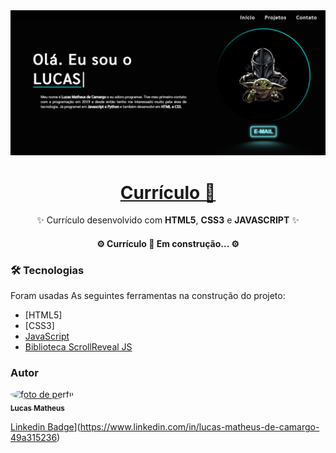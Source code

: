 <img src="images/Banner.png">
<h1 align="center"> 
    <a href="https://portfolio-lucas-matheus.vercel.app/">Currículo 👾</a>
</h1>
<p align="center">✨ Currículo desenvolvido com <strong>HTML5</strong>, <strong>CSS3</strong> e <strong>JAVASCRIPT</strong> ✨</p>
<!-- Status do Projeto -->
<h4 align="center"> 
	⚙️  Currículo 🌌 Em construção...  ⚙️
</h4>

### 🛠 Tecnologias

Foram usadas As seguintes ferramentas na construção do projeto:

- [HTML5]
- [CSS3]
- [JavaScript](https://www.javascript.com/)
- [Biblioteca ScrollReveal JS](https://scrollrevealjs.org/)

### Autor

<a href="https://github.com/DarkMatter015">
 <img style="border-radius: 50%;" src="https://avatars.githubusercontent.com/u/82187724?v=4" width="250px;" alt="foto de perfil"/>
 <br/>
 <sub><b>Lucas Matheus</b></sub>
</a> 

[Linkedin Badge](https://img.shields.io/badge/-Lucas-blue?style=flat-square&logo=Linkedin&logoColor=white&link=https://www.linkedin.com/in/lucas-matheus-de-camargo-49a315236)](https://www.linkedin.com/in/lucas-matheus-de-camargo-49a315236)
